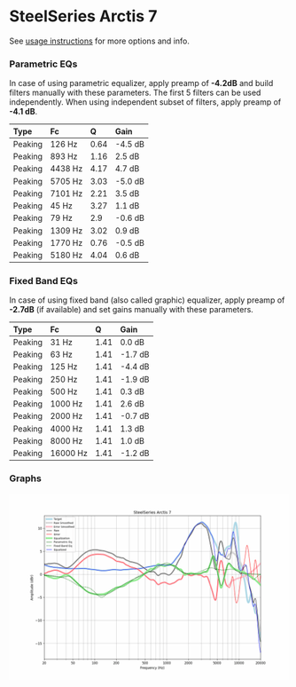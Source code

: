 # SteelSeries Arctis 7
See [usage instructions](https://github.com/jaakkopasanen/AutoEq#usage) for more options and info.

### Parametric EQs
In case of using parametric equalizer, apply preamp of **-4.2dB** and build filters manually
with these parameters. The first 5 filters can be used independently.
When using independent subset of filters, apply preamp of **-4.1 dB**.

| Type    | Fc      |    Q | Gain    |
|:--------|:--------|:-----|:--------|
| Peaking | 126 Hz  | 0.64 | -4.5 dB |
| Peaking | 893 Hz  | 1.16 | 2.5 dB  |
| Peaking | 4438 Hz | 4.17 | 4.7 dB  |
| Peaking | 5705 Hz | 3.03 | -5.0 dB |
| Peaking | 7101 Hz | 2.21 | 3.5 dB  |
| Peaking | 45 Hz   | 3.27 | 1.1 dB  |
| Peaking | 79 Hz   | 2.9  | -0.6 dB |
| Peaking | 1309 Hz | 3.02 | 0.9 dB  |
| Peaking | 1770 Hz | 0.76 | -0.5 dB |
| Peaking | 5180 Hz | 4.04 | 0.6 dB  |

### Fixed Band EQs
In case of using fixed band (also called graphic) equalizer, apply preamp of **-2.7dB**
(if available) and set gains manually with these parameters.

| Type    | Fc       |    Q | Gain    |
|:--------|:---------|:-----|:--------|
| Peaking | 31 Hz    | 1.41 | 0.0 dB  |
| Peaking | 63 Hz    | 1.41 | -1.7 dB |
| Peaking | 125 Hz   | 1.41 | -4.4 dB |
| Peaking | 250 Hz   | 1.41 | -1.9 dB |
| Peaking | 500 Hz   | 1.41 | 0.3 dB  |
| Peaking | 1000 Hz  | 1.41 | 2.6 dB  |
| Peaking | 2000 Hz  | 1.41 | -0.7 dB |
| Peaking | 4000 Hz  | 1.41 | 1.3 dB  |
| Peaking | 8000 Hz  | 1.41 | 1.0 dB  |
| Peaking | 16000 Hz | 1.41 | -1.2 dB |

### Graphs
![](./SteelSeries%20Arctis%207.png)